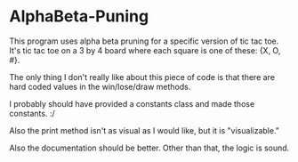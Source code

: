 # AlphaBeta-Puning
This program uses alpha beta pruning for a specific version of tic tac toe.
It's tic tac toe on a 3 by 4 board where each square is one of these:
{X, O, #}.

The only thing I don't really like about this piece of code is that
there are hard coded values in the win/lose/draw methods.

I probably should have provided a constants class and made those constants.
:/

Also the print method isn't as visual as I would like, but it is
"visualizable."

Also the documentation should be better. Other than that, the logic is sound.
